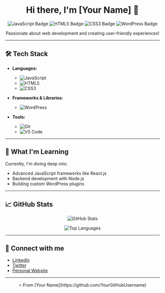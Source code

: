 <h1 align="center">Hi there, I'm [Your Name] 👋</h1>

<p align="center">
  <img src="https://img.shields.io/badge/Developer-JavaScript-informational?style=flat-square&logo=javascript&color=yellow" alt="JavaScript Badge" />
  <img src="https://img.shields.io/badge/HTML5-informational?style=flat-square&logo=html5&color=orange" alt="HTML5 Badge" />
  <img src="https://img.shields.io/badge/CSS3-informational?style=flat-square&logo=css3&color=blue" alt="CSS3 Badge" />
  <img src="https://img.shields.io/badge/WordPress-informational?style=flat-square&logo=wordpress&color=blueviolet" alt="WordPress Badge" />
</p>

<p align="center">
  Passionate about web development and creating user-friendly experiences!
</p>

---

## 🛠️ Tech Stack

- **Languages:**
  - ![JavaScript](https://img.shields.io/badge/-JavaScript-333333?style=flat-square&logo=javascript)
  - ![HTML5](https://img.shields.io/badge/-HTML5-333333?style=flat-square&logo=html5)
  - ![CSS3](https://img.shields.io/badge/-CSS3-333333?style=flat-square&logo=css3)
  
- **Frameworks & Libraries:**
  - ![WordPress](https://img.shields.io/badge/-WordPress-333333?style=flat-square&logo=wordpress)
  
- **Tools:**
  - ![Git](https://img.shields.io/badge/-Git-333333?style=flat-square&logo=git)
  - ![VS Code](https://img.shields.io/badge/-VS%20Code-333333?style=flat-square&logo=visual-studio-code)

---

## 🌱 What I'm Learning

Currently, I'm diving deep into:
- Advanced JavaScript frameworks like React.js
- Backend development with Node.js
- Building custom WordPress plugins

---

## 📈 GitHub Stats

<p align="center">
  <img src="https://github-readme-stats.vercel.app/api?username=YourGitHubUsername&show_icons=true&theme=radical" alt="GitHub Stats" />
</p>

<p align="center">
  <img src="https://github-readme-stats.vercel.app/api/top-langs/?username=YourGitHubUsername&layout=compact&theme=radical" alt="Top Languages" />
</p>

---

## 🔗 Connect with me

- [LinkedIn](https://www.linkedin.com/in/yourprofile)
- [Twitter](https://twitter.com/yourhandle)
- [Personal Website](https://yourwebsite.com)

---

<p align="center">⭐️ From [Your Name](https://github.com/YourGitHubUsername)</p>
